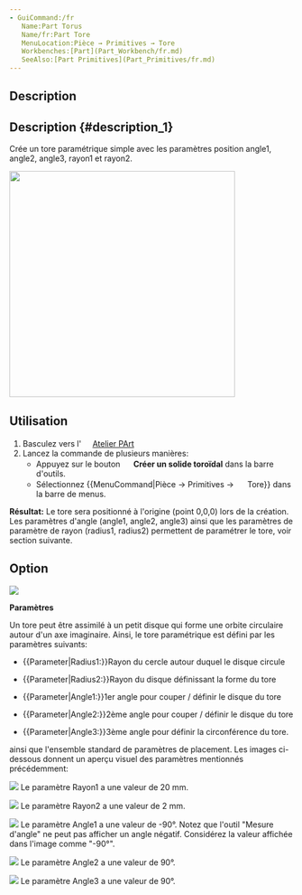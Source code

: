 ```yaml
---
- GuiCommand:/fr
   Name:Part Torus
   Name/fr:Part Tore
   MenuLocation:Pièce → Primitives → Tore
   Workbenches:[Part](Part_Workbench/fr.md)
   SeeAlso:[Part Primitives](Part_Primitives/fr.md)
---
```



</div>

## Description


<div class="mw-translate-fuzzy">

## Description {#description_1}

Crée un tore paramétrique simple avec les paramètres position angle1, angle2, angle3, rayon1 et rayon2.


</div>

<img alt="" src=images/SimpleTorus.jpg  style="width:400px;">

## Utilisation

1.  Basculez vers l\'<img alt="" src=images/Workbench_Part.svg  style="width:16px;"> [Atelier PArt](Part_Workbench/fr.md)
2.  Lancez la commande de plusieurs manières:
    -   Appuyez sur le bouton **<img src="images/Part_Torus.svg" width=16px> Créer un solide toroïdal** dans la barre d\'outils.
    -   Sélectionnez {{MenuCommand|Pièce → Primitives → <img src="images/Part_Torus.svg" width=16px> Tore}} dans la barre de menus.

**Résultat:** Le tore sera positionné à l\'origine (point 0,0,0) lors de la création.
Les paramètres d\'angle (angle1, angle2, angle3) ainsi que les paramètres de paramètre de rayon (radius1, radius2) permettent de paramétrer le tore, voir section suivante.

## Option

![](images/TorusExampleOverviewParameters.jpg )

**Paramètres**

Un tore peut être assimilé à un petit disque qui forme une orbite circulaire autour d\'un axe imaginaire. Ainsi, le tore paramétrique est défini par les paramètres suivants:

-    {{Parameter|Radius1:}}Rayon du cercle autour duquel le disque circule

-    {{Parameter|Radius2:}}Rayon du disque définissant la forme du tore

-    {{Parameter|Angle1:}}1er angle pour couper / définir le disque du tore

-    {{Parameter|Angle2:}}2ème angle pour couper / définir le disque du tore

-    {{Parameter|Angle3:}}3ème angle pour définir la circonférence du tore.

ainsi que l\'ensemble standard de paramètres de placement. Les images ci-dessous donnent un aperçu visuel des paramètres mentionnés précédemment:

![](images/TorusExampleRadius1.jpg ) Le paramètre Rayon1 a une valeur de 20 mm.

![](images/TorusExampleRadius2.jpg ) Le paramètre Rayon2 a une valeur de 2 mm.

![](images/TorusExampleAngle1.jpg ) Le paramètre Angle1 a une valeur de -90°. Notez que l\'outil \"Mesure d\'angle\" ne peut pas afficher un angle négatif. Considérez la valeur affichée dans l\'image comme \"-90°\".

![](images/TorusExampleAngle2.jpg ) Le paramètre Angle2 a une valeur de 90°.

![](images/TorusExampleAngle3.jpg ) Le paramètre Angle3 a une valeur de 90°. 


<div class="mw-translate-fuzzy">





</div>


 
